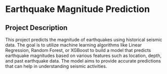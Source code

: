 # Earthquake Magnitude Prediction

## Project Description
This project predicts the magnitude of earthquakes using historical seismic data. The goal is to utilize machine learning algorithms like Linear Regression, Random Forest, or XGBoost to build a model that predicts earthquake magnitudes based on various features such as location, depth, and past earthquake data. The model aims to provide accurate predictions that can help in understanding seismic activities.

